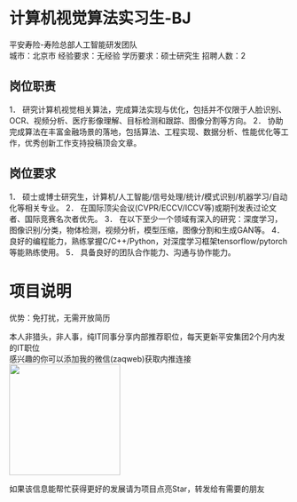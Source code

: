 # 计算机视觉算法实习生-BJ
平安寿险-寿险总部人工智能研发团队  
城市：北京市 经验要求：无经验 学历要求：硕士研究生  招聘人数：2

## 岗位职责
1．	研究计算机视觉相关算法，完成算法实现与优化，包括并不仅限于人脸识别、OCR、视频分析、医疗影像理解、目标检测和跟踪、图像分割等方向。
   2．	协助完成算法在丰富金融场景的落地，包括算法、工程实现、数据分析、性能优化等工作，优秀创新工作支持投稿顶会文章。

## 岗位要求
1．	硕士或博士研究生，计算机/人工智能/信号处理/统计/模式识别/机器学习/自动化等相关专业。
   2．	在国际顶尖会议(CVPR/ECCV/ICCV等)或期刊发表过论文者、国际竞赛名次者优先。
   3．	在以下至少一个领域有深入的研究：深度学习，图像识别/分类，物体检测，视频分析，模型压缩，图像分割和生成GAN等。
   4．	良好的编程能力，熟练掌握C/C++/Python，对深度学习框架tensorflow/pytorch等能熟练使用。
   5．	具备良好的团队合作能力、沟通与协作能力。

# 项目说明

优势：免打扰，无需开放简历

本人非猎头，非人事，纯IT同事分享内部推荐职位，每天更新平安集团2个月内发的IT职位  
感兴趣的你可以添加我的微信(zaqweb)获取内推连接  
<img src="https://github.com/zaqweb/PA-IT-JOBS/blob/master/WechatICode.jpeg"  height="200" width="200">

如果该信息能帮忙获得更好的发展请为项目点亮Star，转发给有需要的朋友




